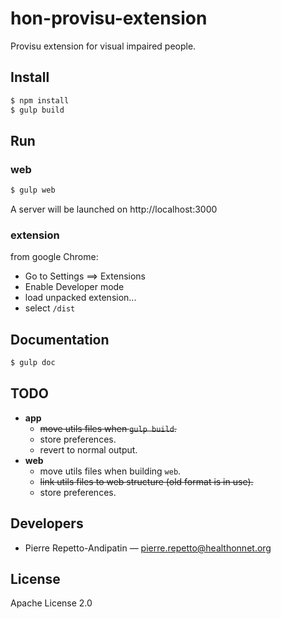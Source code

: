 hon-provisu-extension
=====================

Provisu extension for visual impaired people.

Install
-------

```bash
$ npm install
$ gulp build
```

Run
---

### web

```bash
$ gulp web
```

A server will be launched on http://localhost:3000

### extension

from google Chrome:

* Go to Settings ==> Extensions
* Enable Developer mode
* load unpacked extension...
* select `/dist`

Documentation
-------------

```bash
$ gulp doc
```

TODO
----

* **app**
  * ~~move utils files when `gulp build`.~~
  * store preferences.
  * revert to normal output.
* **web**
  * move utils files when building `web`.
  * ~~link utils files to web structure (old format is in use).~~
  * store preferences.

Developers
----------

* Pierre Repetto-Andipatin — <pierre.repetto@healthonnet.org>

License
-------

Apache License 2.0
